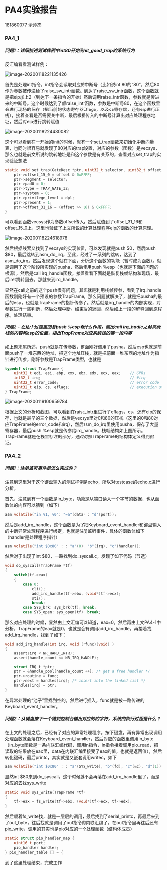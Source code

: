 # PA4实验报告

181860077 佘帅杰

### PA4_1

##### 问题1：详细描述测试样例中int80开始到hit_good_trap的系统行为

反汇编看看测试样例：

![image-20200118221135426](PA4实验报告.assets/image-20200118221135426.png)

首先是处理int指令，int指令会读取对应的中断号（比如说int 80的“80”，然后80作为参数被传递给了raise_sw_intr函数。到达了raise_sw_intr函数，这个函数就是把eip加上2（到达下一条指令的开始）然后调用raise_intr函数，参数就是传进来的中断号。这个时候达到了额raise_intr函数，参数是中断号80，在这个函数里会进行现场的保存（把当前的状态寄存器Eflags，以及cs寄存器，还有eip进行压栈），接着查看是否需要关中断，最后根据传入的中断号计算出对应处理程序地址，然后对eip进行跳转赋值

![image-20200118224430082](PA4实验报告.assets/image-20200118224430082.png)

这个可以看到在一开始的init的时候，就有一个set_trap函数来初始化中断向量表，也同时很容易就发现了80对应的trap设置，对应的参数（函数）是vecsys，那么也就是前文所说的跳转地址是和这个参数是有关系的，查看对应set_trap的实现验证想法

```c
static void set_trap(GateDesc *ptr, uint32_t selector, uint32_t offset, uint32_t dpl) {
	ptr->offset_15_0 = offset & 0xFFFF;
	ptr->segment = selector;
	ptr->pad0 = 0;
	ptr->type = TRAP_GATE_32;
	ptr->system = 0;
	ptr->privilege_level = dpl;
	ptr->present = 1;
	ptr->offset_31_16 = (offset >> 16) & 0xFFFF;
}

```

可以看到函数vecsys作为参数offset传入，然后赋值到了offset_31_16和offset_15_0上，这里也验证了上文所说的计算处理程序eip的函数的计算原理。

![image-20200118224618978](PA4实验报告.assets/image-20200118224618978.png)

然后根据线索又找到了vecsys的实现位置，可以发现就是push \$0，然后push ​\$80，最后跳转到asm_do_irq，至此，经过了一系列的跳转，达到了asm_do_irq。然后发现这个就在下面，分析这个函数的功能（暂时成为函数）。就是调用了这个阶段所实现的pusha，然后使用push %esp（也就是下面的问题的根源），然后是call irq_handle函数，接着看看下面就是恢复栈帧结构和现场，最后iret跳转回去。那就来到irq_handle。

显然在call之前的这个push很有问题，其实就是利用栈帧传参，看到了irq_handle函数刚刚好有一个预设的参数TrapFrame。那么问题就解决了，就是把pusha的最后的esp，也就是TrapFrame的指针传参了。然后就是irq_handle的内部实现，对参数进行一些判断，然后处理中断。结束后的返回，然后如上一段的解释回到原程序。处理结束。

##### 问题2：在这个过程里回答push %esp有什么作用，画出call irq_hadle之前系统栈的内容和esp的位置，指出TrapFrame对应系统栈的哪一段内容

如上题末尾所述，push就是在传参数，前面刚好调用了pusha，然后esp也就是前面push了一堆东西的地址，把这个地址压栈，就是把前面一堆东西的地址作为指针进行传参，刚好参数是TrapFrame类型，也就是

```c
typedef struct TrapFrame {
	uint32_t edi, esi, ebp, xxx, ebx, edx, ecx, eax;	// GPRs
	int32_t irq;										// #irq
	uint32_t error_code;								// error code
	uint32_t eip, cs, eflags;							// execution state saved by hardware
} TrapFrame;

```

![image-20200119100659784](PA4实验报告.assets/image-20200119100659784.png)

根据上文的分析和截图，可以看到在raise_intr里进行了eflags，cs，还有eip的保存，也就是最早的三个数据，然后是vecsys里对0和80的压栈（这里的0和80对应TrapFrame的error_code和irq），然后asm_do_irq里使用pusha，保存了大量寄存器，最后push %esp就是传参给irq_handle。栈帧结构如上图所示。TrapFrame就是在栈里标注的部分，通过对照TrapFrame的结构体定义得到验证。

### PA4_2

##### 问题1：注册监听事件是怎么完成的？

注意到这里对于这个键盘输入的测试样例是echo，所以对testcase的echo.c进行分析。

首先，注意到有一个函数是in_byte，功能是从端口读入一个字节的数据，也从函数体的内容可以猜到（如下）

```c
asm volatile("in %1, %0": "=a"(data) : "d"(port));
```

然后是add_irq_handle，这个函数是为了把Keyboard_event_handler和键盘输入的中断异常处理程序进行绑定，也就是注册监听事件，具体的函数体如下（handler是处理程序指针）

```c
asm volatile("int $0x80" : : "a"(0), "b"(irq), "c"(handler));
```

然后对于出现了int \$80，一路找到do_syscall.c，发现了如下代码（节选）

```c
void do_syscall(TrapFrame *tf) 
{
	switch(tf->eax) 
    {
		case 0: 
			cli();
			add_irq_handle(tf->ebx, (void*)tf->ecx);
			sti();
			break;
		case SYS_brk: sys_brk(tf); break;
		case SYS_open: sys_open(tf); break;
```

那么对应处理的时候，显然由上文汇编可以知道，eax=0，然后再由上文PA4-1中分析，TrapFrame的eax就是0，也就是会有调用add_irq_handle。再接着找add_irq_handle，找到了如下：

```c
void add_irq_handle(int irq, void (*func)(void) ) 
{
	assert(irq < NR_HARD_INTR);
	assert(handle_count <= NR_IRQ_HANDLE);

	struct IRQ_t *ptr;
	ptr = &handle_pool[handle_count ++]; /* get a free handler */
	ptr->routine = func;
	ptr->next = handles[irq]; /* insert into the linked list */
	handles[irq] = ptr;
}
```

在异常处理的“池子”里找到空的，然后进行插入，func就是被一路传递的Keyboard_event_handler。

##### 问题2：从键盘按下一个键到控制台输出对应的的字符，系统的执行过程是什么？

在上文的处理之后，已经有了对应的异常处理程序。按下键盘，再有异常出现调用处理函数就会落在Keyboard_event_handler，然后对应的函数里调用in_byte（in_byte函数是一条内联汇编代码，调用in指令，in指令接着调用pio_read，把读取的结果放在eax里，data在内联汇编里接受了eax的值，也就是返回值），然后转化键码，最后printc，其实就是又嵌套调用writec，如下

```c
asm volatile("int $0x80" : : "a"(SYS_write), "b"(fd), "c"(&c), "d"(1));
```

显然int \$80来到do_syscall，这个时候就不会再落在add_irq_handle里了，而是对应的去找sys_write

```c
static void sys_write(TrapFrame *tf) 
{
	tf->eax = fs_write(tf->ebx, (void*)tf->ecx, tf->edx);
}
```

然后顺着fs_write找，就是一层层的调用，最后找到了serial_printc，再最后来到了out_byte，往后找就是调用了out指令的内联汇编了。在out指令里再往后还有pio_write，调用的其实也是pio对应的一个处理函数（结构体成员）

```c
static struct pio_handler_map {
	uint16_t port;
	pio_handler handler;
} pio_handler_table [] = { 

```

到了这里处理结束，完成工作